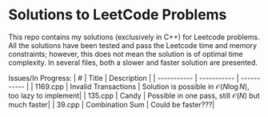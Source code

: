 # Solutions to LeetCode Problems

This repo contains my solutions (exclusively in C++) for Leetcode problems. All the solutions have been tested and pass the Leetcode time and memory constraints; however, this does not mean the solution is of optimal time complexity. In several files, both a slower and faster solution are presented.

Issues/In Progress:
| # | Title | Description |
| ----------- | ----------- | ----------- |
| 1169.cpp | Invalid Transactions | Solution is possible in $\mathcal O(N \log N)$, too lazy to implement|
| 135.cpp | Candy | Possible in one pass, still $\mathcal O(N)$ but much faster|
| 39.cpp | Combination Sum | Could be faster???|
